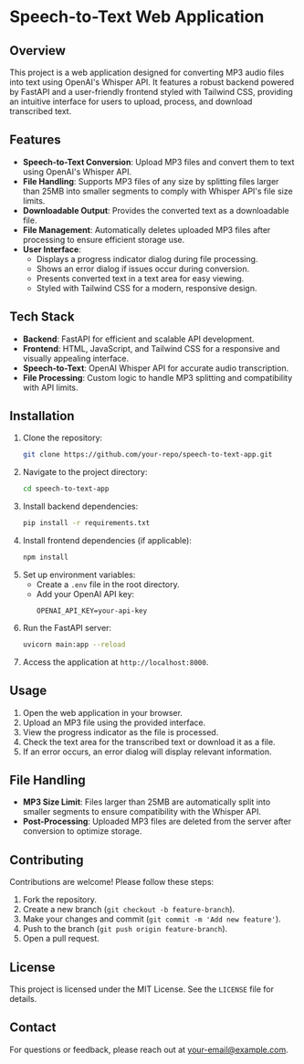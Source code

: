 # Speech-to-Text Web Application

## Overview
This project is a web application designed for converting MP3 audio files into text using OpenAI's Whisper API. It features a robust backend powered by FastAPI and a user-friendly frontend styled with Tailwind CSS, providing an intuitive interface for users to upload, process, and download transcribed text.

## Features
- **Speech-to-Text Conversion**: Upload MP3 files and convert them to text using OpenAI's Whisper API.
- **File Handling**: Supports MP3 files of any size by splitting files larger than 25MB into smaller segments to comply with Whisper API's file size limits.
- **Downloadable Output**: Provides the converted text as a downloadable file.
- **File Management**: Automatically deletes uploaded MP3 files after processing to ensure efficient storage use.
- **User Interface**:
  - Displays a progress indicator dialog during file processing.
  - Shows an error dialog if issues occur during conversion.
  - Presents converted text in a text area for easy viewing.
  - Styled with Tailwind CSS for a modern, responsive design.

## Tech Stack
- **Backend**: FastAPI for efficient and scalable API development.
- **Frontend**: HTML, JavaScript, and Tailwind CSS for a responsive and visually appealing interface.
- **Speech-to-Text**: OpenAI Whisper API for accurate audio transcription.
- **File Processing**: Custom logic to handle MP3 splitting and compatibility with API limits.

## Installation
1. Clone the repository:
   ```bash
   git clone https://github.com/your-repo/speech-to-text-app.git
   ```
2. Navigate to the project directory:
   ```bash
   cd speech-to-text-app
   ```
3. Install backend dependencies:
   ```bash
   pip install -r requirements.txt
   ```
4. Install frontend dependencies (if applicable):
   ```bash
   npm install
   ```
5. Set up environment variables:
   - Create a `.env` file in the root directory.
   - Add your OpenAI API key:
     ```env
     OPENAI_API_KEY=your-api-key
     ```
6. Run the FastAPI server:
   ```bash
   uvicorn main:app --reload
   ```
7. Access the application at `http://localhost:8000`.

## Usage
1. Open the web application in your browser.
2. Upload an MP3 file using the provided interface.
3. View the progress indicator as the file is processed.
4. Check the text area for the transcribed text or download it as a file.
5. If an error occurs, an error dialog will display relevant information.

## File Handling
- **MP3 Size Limit**: Files larger than 25MB are automatically split into smaller segments to ensure compatibility with the Whisper API.
- **Post-Processing**: Uploaded MP3 files are deleted from the server after conversion to optimize storage.

## Contributing
Contributions are welcome! Please follow these steps:
1. Fork the repository.
2. Create a new branch (`git checkout -b feature-branch`).
3. Make your changes and commit (`git commit -m 'Add new feature'`).
4. Push to the branch (`git push origin feature-branch`).
5. Open a pull request.

## License
This project is licensed under the MIT License. See the `LICENSE` file for details.

## Contact
For questions or feedback, please reach out at [your-email@example.com](mailto:your-email@example.com).